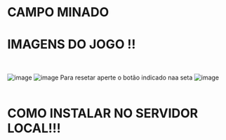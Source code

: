 <h1>CAMPO MINADO</h1> 
<h1>IMAGENS DO JOGO !!</H1><BR>


![image](https://user-images.githubusercontent.com/55327081/206050212-cd0a82e3-6aa4-4690-b115-03bad98b9401.png)
![image](https://user-images.githubusercontent.com/55327081/206050711-277425c3-8bc4-4719-a5b1-7f0bd94577c5.png)
Para resetar aperte o botão indicado naa seta 
![image](https://user-images.githubusercontent.com/55327081/206050612-b9796c9f-e343-4ac8-aa65-d288887060c2.png)
<br>
<br>

<H1>COMO INSTALAR  NO SERVIDOR LOCAL!!! </H1>
